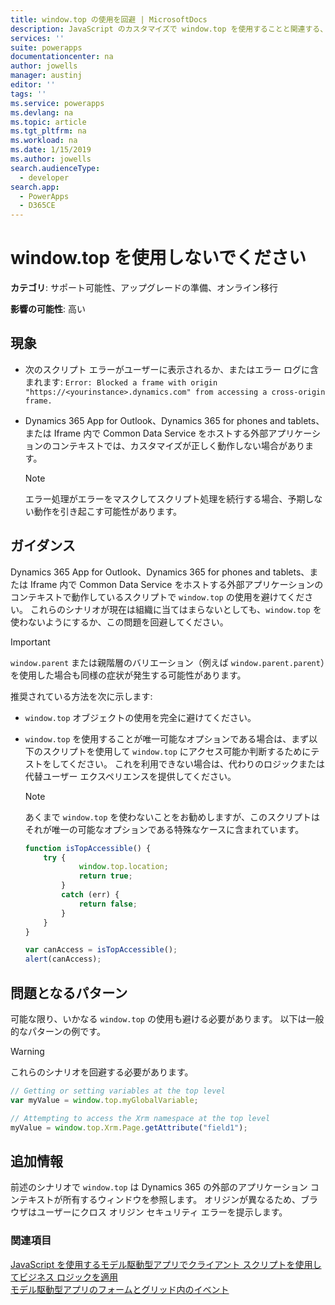 ```yaml
---
title: window.top の使用を回避 | MicrosoftDocs
description: JavaScript のカスタマイズで window.top を使用することと関連する、スクリプトエラーと誤ったアプリケーション動作を回避する方法について説明します。
services: ''
suite: powerapps
documentationcenter: na
author: jowells
manager: austinj
editor: ''
tags: ''
ms.service: powerapps
ms.devlang: na
ms.topic: article
ms.tgt_pltfrm: na
ms.workload: na
ms.date: 1/15/2019
ms.author: jowells
search.audienceType:
  - developer
search.app:
  - PowerApps
  - D365CE
---
```

# <a name="avoid-using-windowtop"></a>window.top を使用しないでください

**カテゴリ**: サポート可能性、アップグレードの準備、オンライン移行

**影響の可能性**: 高い

<a name='symptoms'></a>

## <a name="symptoms"></a>現象

- 次のスクリプト エラーがユーザーに表示されるか、またはエラー ログに含まれます: `Error: Blocked a frame with origin "https://<yourinstance>.dynamics.com" from accessing a cross-origin frame.`
- Dynamics 365 App for Outlook、Dynamics 365 for phones and tablets、または Iframe 内で Common Data Service をホストする外部アプリケーションのコンテキストでは、カスタマイズが正しく動作しない場合があります。

  > [!NOTE]
  > エラー処理がエラーをマスクしてスクリプト処理を続行する場合、予期しない動作を引き起こす可能性があります。

<a name='guidance'></a>

## <a name="guidance"></a>ガイダンス

Dynamics 365 App for Outlook、Dynamics 365 for phones and tablets、または Iframe 内で Common Data Service をホストする外部アプリケーションのコンテキストで動作しているスクリプトで `window.top` の使用を避けてください。 これらのシナリオが現在は組織に当てはまらないとしても、`window.top` を使わないようにするか、この問題を回避してください。

 > [!IMPORTANT]
 > `window.parent` または親階層のバリエーション（例えば `window.parent.parent`）を使用した場合も同様の症状が発生する可能性があります。

推奨されている方法を次に示します:

- `window.top` オブジェクトの使用を完全に避けてください。

- `window.top` を使用することが唯一可能なオプションである場合は、まず以下のスクリプトを使用して `window.top` にアクセス可能か判断するためにテストをしてください。 これを利用できない場合は、代わりのロジックまたは代替ユーザー エクスペリエンスを提供してください。

  > [!NOTE]
  > あくまで `window.top` を使わないことをお勧めしますが、このスクリプトはそれが唯一の可能なオプションである特殊なケースに含まれています。

    ```javascript
    function isTopAccessible() {
        try {
                window.top.location;
                return true;
            }
            catch (err) {
                return false;
            }
        }
    }

    var canAccess = isTopAccessible();
    alert(canAccess);
    ```

<a name='problem'></a>

## <a name="problematic-patterns"></a>問題となるパターン

可能な限り、いかなる `window.top` の使用も避ける必要があります。 以下は一般的なパターンの例です。

> [!WARNING]
> これらのシナリオを回避する必要があります。

```javascript
// Getting or setting variables at the top level
var myValue = window.top.myGlobalVariable;

// Attempting to access the Xrm namespace at the top level
myValue = window.top.Xrm.Page.getAttribute("field1");
```

<a name='additional'></a>

## <a name="additional-information"></a>追加情報

前述のシナリオで `window.top` は Dynamics 365 の外部のアプリケーション コンテキストが所有するウィンドウを参照します。 オリジンが異なるため、ブラウザはユーザーにクロス オリジン セキュリティ エラーを提示します。

### <a name="see-also"></a>関連項目
[JavaScript を使用するモデル駆動型アプリでクライアント スクリプトを使用してビジネス ロジックを適用](/powerapps/developer/model-driven-apps/client-scripting)<br/>
[モデル駆動型アプリのフォームとグリッド内のイベント](/powerapps/developer/model-driven-apps/clientapi/events-forms-grids)<br/>
